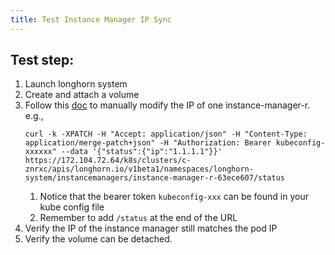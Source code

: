```yaml
---
title: Test Instance Manager IP Sync
---
```



## Test step:
1. Launch longhorn system
2. Create and attach a volume
3. Follow this [doc](https://github.com/longhorn/longhorn/wiki/dev:-How-to-modify-the-status-subresource-with-%60kubectl-edit%60-(CRD)) to manually modify the IP of one instance-manager-r. e.g., 
    ```
    curl -k -XPATCH -H "Accept: application/json" -H "Content-Type: application/merge-patch+json" -H "Authorization: Bearer kubeconfig-xxxxxx" --data '{"status":{"ip":"1.1.1.1"}}' https://172.104.72.64/k8s/clusters/c-znrxc/apis/longhorn.io/v1beta1/namespaces/longhorn-system/instancemanagers/instance-manager-r-63ece607/status
    ```
    1. Notice that the bearer token `kubeconfig-xxx` can be found in your kube config file
    2. Remember to add `/status` at the end of the URL
4. Verify the IP of the instance manager still matches the pod IP
5. Verify the volume can be detached.
